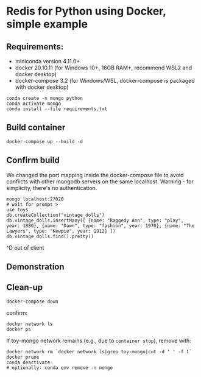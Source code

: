 # Redis for Python using Docker, simple example

## Requirements:
 -  miniconda version 4.11.0+
 -  docker 20.10.11 (for Windows 10+, 16GB RAM+, recommend WSL2 and docker desktop)
 -  docker-compose 3.2 (for Windows/WSL, docker-compose is packaged with docker desktop)

```
conda create -n mongo python
conda activate mongo
conda install --file requirements.txt
```
## Build container
```
docker-compose up --build -d
```

## Confirm build

We changed the port mapping inside the docker-compose file to avoid conflicts with other mongodb servers on the same localhost. Warning - for simplicity, there's no authentication.

```
mongo localhost:27020
# wait for prompt >
use toys
db.createCollection("vintage_dolls")
db.vintage_dolls.insertMany([ {name: "Raggedy Ann", type: "play", year: 1880}, {name: "Dawn", type: "fashion", year: 1970}, {name: "The Lawyers", type: "Kewpie", year: 1912} ])
db.vintage_dolls.find().pretty()                                                                                                               

```
^D out of client


## Demonstration


## Clean-up


```
docker-compose down
```
confirm:
```
docker network ls
docker ps
```
If toy-mongo network remains (e.g., due to `container stop`), remove with:
```
docker network rm `docker network ls|grep toy-mongo|cut -d ' ' -f 1`
docker prune
conda deactivate 
# optionally: conda env remove -n mongo
```
